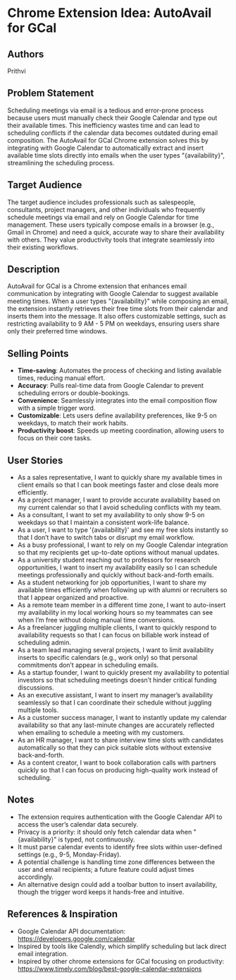# Chrome Extension Idea: AutoAvail for GCal

## Authors  
Prithvi 

## Problem Statement  
Scheduling meetings via email is a tedious and error-prone process because users must manually check their Google Calendar and type out their available times. This inefficiency wastes time and can lead to scheduling conflicts if the calendar data becomes outdated during email composition. The AutoAvail for GCal Chrome extension solves this by integrating with Google Calendar to automatically extract and insert available time slots directly into emails when the user types "{availability}", streamlining the scheduling process.

## Target Audience  
The target audience includes professionals such as salespeople, consultants, project managers, and other individuals who frequently schedule meetings via email and rely on Google Calendar for time management. These users typically compose emails in a browser (e.g., Gmail in Chrome) and need a quick, accurate way to share their availability with others. They value productivity tools that integrate seamlessly into their existing workflows.

## Description  
AutoAvail for GCal is a Chrome extension that enhances email communication by integrating with Google Calendar to suggest available meeting times. When a user types "{availability}" while composing an email, the extension instantly retrieves their free time slots from their calendar and inserts them into the message. It also offers customizable settings, such as restricting availability to 9 AM - 5 PM on weekdays, ensuring users share only their preferred time windows.

## Selling Points  
- **Time-saving**: Automates the process of checking and listing available times, reducing manual effort.  
- **Accuracy**: Pulls real-time data from Google Calendar to prevent scheduling errors or double-bookings.  
- **Convenience**: Seamlessly integrates into the email composition flow with a simple trigger word.  
- **Customizable**: Lets users define availability preferences, like 9-5 on weekdays, to match their work habits.  
- **Productivity boost**: Speeds up meeting coordination, allowing users to focus on their core tasks.

## User Stories  
- As a sales representative, I want to quickly share my available times in client emails so that I can book meetings faster and close deals more efficiently.  
- As a project manager, I want to provide accurate availability based on my current calendar so that I avoid scheduling conflicts with my team.  
- As a consultant, I want to set my availability to only show 9-5 on weekdays so that I maintain a consistent work-life balance.  
- As a user, I want to type '{availability}' and see my free slots instantly so that I don’t have to switch tabs or disrupt my email workflow.  
- As a busy professional, I want to rely on my Google Calendar integration so that my recipients get up-to-date options without manual updates.  
- As a university student reaching out to professors for research opportunities, I want to insert my availability easily so I can schedule meetings professionally and quickly without back-and-forth emails.  
- As a student networking for job opportunities, I want to share my available times efficiently when following up with alumni or recruiters so that I appear organized and proactive.  
- As a remote team member in a different time zone, I want to auto-insert my availability in my local working hours so my teammates can see when I’m free without doing manual time conversions.  
- As a freelancer juggling multiple clients, I want to quickly respond to availability requests so that I can focus on billable work instead of scheduling admin.  
- As a team lead managing several projects, I want to limit availability inserts to specific calendars (e.g., work only) so that personal commitments don’t appear in scheduling emails.  
- As a startup founder, I want to quickly present my availability to potential investors so that scheduling meetings doesn’t hinder critical funding discussions.  
- As an executive assistant, I want to insert my manager’s availability seamlessly so that I can coordinate their schedule without juggling multiple tools.  
- As a customer success manager, I want to instantly update my calendar availability so that any last-minute changes are accurately reflected when emailing to schedule a meeting with my customers.  
- As an HR manager, I want to share interview time slots with candidates automatically so that they can pick suitable slots without extensive back-and-forth.  
- As a content creator, I want to book collaboration calls with partners quickly so that I can focus on producing high-quality work instead of scheduling.

## Notes  
- The extension requires authentication with the Google Calendar API to access the user’s calendar data securely.  
- Privacy is a priority: it should only fetch calendar data when "{availability}" is typed, not continuously.  
- It must parse calendar events to identify free slots within user-defined settings (e.g., 9-5, Monday-Friday).  
- A potential challenge is handling time zone differences between the user and email recipients; a future feature could adjust times accordingly.  
- An alternative design could add a toolbar button to insert availability, though the trigger word keeps it hands-free and intuitive.

## References & Inspiration  
- Google Calendar API documentation: https://developers.google.com/calendar  
- Inspired by tools like Calendly, which simplify scheduling but lack direct email integration.  
- Inspired by other chrome extensions for GCal focusing on productivity: https://www.timely.com/blog/best-google-calendar-extensions
